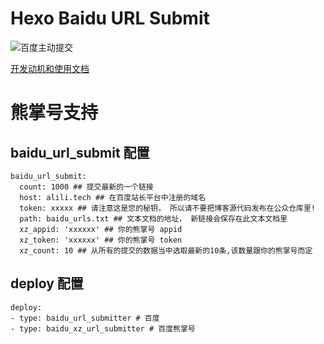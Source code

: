 # Hexo Baidu URL Submit

![百度主动提交](http://hui-wang.info/2016/10/23/Hexo%E6%8F%92%E4%BB%B6%E4%B9%8B%E7%99%BE%E5%BA%A6%E4%B8%BB%E5%8A%A8%E6%8F%90%E4%BA%A4%E9%93%BE%E6%8E%A5/baidu_urls_submit.png)

[开发动机和使用文档](https://www.hui-wang.info/2016/10/23/Hexo插件之百度主动提交链接/)

# 熊掌号支持

## baidu_url_submit 配置
```
baidu_url_submit:
  count: 1000 ## 提交最新的一个链接
  host: alili.tech ## 在百度站长平台中注册的域名
  token: xxxxx ## 请注意这是您的秘钥， 所以请不要把博客源代码发布在公众仓库里!
  path: baidu_urls.txt ## 文本文档的地址， 新链接会保存在此文本文档里
  xz_appid: 'xxxxxx' ## 你的熊掌号 appid
  xz_token: 'xxxxxx' ## 你的熊掌号 token
  xz_count: 10 ## 从所有的提交的数据当中选取最新的10条,该数量跟你的熊掌号而定
```

## deploy 配置
```
deploy:
- type: baidu_url_submitter # 百度
- type: baidu_xz_url_submitter # 百度熊掌号
```